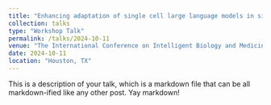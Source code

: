 ```yaml
---
title: "Enhancing adaptation of single cell large language models in single cell analyses through parameter efficient fine-tuning"
collection: talks
type: "Workshop Talk"
permalink: /talks/2024-10-11
venue: "The International Conference on Intelligent Biology and Medicine (ICIBM)"
date: 2024-10-11
location: "Houston, TX"
---
```


This is a description of your talk, which is a markdown file that can be all markdown-ified like any other post. Yay markdown!
